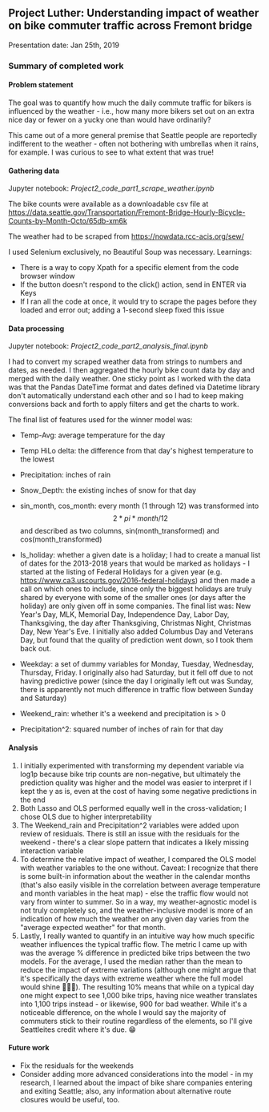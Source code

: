 ## Project Luther: Understanding impact of weather on bike commuter traffic across Fremont bridge

Presentation date: Jan 25th, 2019

### Summary of completed work

#### Problem statement

The goal was to quantify how much the daily commute traffic for bikers is influenced by the weather - i.e., how many more bikers set out on an extra nice day or fewer on a yucky one than would have ordinarily?

This came out of a more general premise that Seattle people are reportedly indifferent to the weather - often not bothering with umbrellas when it rains, for example. I was curious to see to what extent that was true!

#### Gathering data

Jupyter notebook: *Project2_code_part1_scrape_weather.ipynb* 

The bike counts were available as a downloadable csv file at https://data.seattle.gov/Transportation/Fremont-Bridge-Hourly-Bicycle-Counts-by-Month-Octo/65db-xm6k

The weather had to be scraped from https://nowdata.rcc-acis.org/sew/ 

I used Selenium exclusively, no Beautiful Soup was necessary. Learnings:

- There is a way to copy Xpath for a specific element from the code browser window
- If the button doesn't respond to the click() action, send in ENTER via Keys
- If I ran all the code at once, it would try to scrape the pages before they loaded and error out; adding a 1-second sleep fixed this issue

#### Data processing

Jupyter notebook: *Project2_code_part2_analysis_final.ipynb* 

I had to convert my scraped weather data from strings to numbers and dates, as needed. I then aggregated the hourly bike count data by day and merged with the daily weather.  One sticky point as I worked with the data was that the Pandas DateTime format and dates defined via Datetime library don't automatically understand each other and so I had to keep making conversions back and forth to apply filters and get the charts to work.

The final list of features used for the winner model was:

- Temp-Avg: average temperature for the day

- Temp HiLo delta: the difference from that day's highest temperature to the lowest

- Precipitation: inches of rain

- Snow_Depth: the existing inches of snow for that day

- sin_month, cos_month: every month (1 through 12) was transformed into 
  $$
  2*pi*month/12
  $$
  and described as two columns, sin(month_transformed) and cos(month_transformed)

- Is_holiday: whether a given date is a holiday; I had to create a manual list of dates for the 2013-2018 years that would be marked as holidays - I started at the listing of Federal Holidays for a given year (e.g. https://www.ca3.uscourts.gov/2016-federal-holidays) and then made a call on which ones to include, since only the biggest holidays are truly shared by everyone with some of the smaller ones (or days after the holiday) are only given off in some companies.  The final list was: New Year's Day, MLK, Memorial Day, Independence Day, Labor Day, Thanksgiving, the day after Thanksgiving, Christmas Night, Christmas Day, New Year's Eve.  I initially also added Columbus Day and Veterans Day, but found that the quality of prediction went down, so I took them back out.

- Weekday: a set of dummy variables for Monday, Tuesday, Wednesday, Thursday, Friday. I originally also had Saturday, but it fell off due to not having predictive power (since the day I originally left out was Sunday, there is apparently not much difference in traffic flow between Sunday and Saturday)

- Weekend_rain: whether it's a weekend and precipitation is > 0

- Precipitation^2: squared number of inches of rain for that day

#### Analysis

1. I initially experimented with transforming my dependent variable via log1p because bike trip counts are non-negative, but ultimately the prediction quality was higher and the model was easier to interpret if I kept the y as is, even at the cost of having some negative predictions in the end
2. Both Lasso and OLS performed equally well in the cross-validation; I chose OLS due to higher interpretability
3. The Weekend_rain and Precipitation^2 variables were added upon review of residuals.  There is still an issue with the residuals for the weekend - there's a clear slope pattern that indicates a likely missing interaction variable
4. To determine the relative impact of weather, I compared the OLS model with weather variables to the one without. Caveat: I recognize that there is some built-in information about the weather in the calendar months (that's also easily visible in the correlation between average temperature and month variables in the heat map) - else the traffic flow would not vary from winter to summer.  So in a way, my weather-agnostic model is not truly completely so, and the weather-inclusive model is more of an indication of how much the weather on any given day varies from the "average expected weather" for that month.
5. Lastly, I really wanted to quantify in an intuitive way how much specific weather influences the typical traffic flow.  The metric I came up with was the average % difference in predicted bike trips between the two models.  For the average, I used the median rather than the mean to reduce the impact of extreme variations (although one might argue that it's specifically the days with extreme weather where the full model would shine 🤷🏻‍♀️).  The resulting 10% means that while on a typical day one might expect to see 1,000 bike trips, having nice weather translates into 1,100 trips instead - or likewise, 900 for bad weather.  While it's a noticeable difference, on the whole I would say the majority of commuters stick to their routine regardless of the elements, so I'll give Seattleites credit where it's due. 😁

#### Future work

- Fix the residuals for the weekends
- Consider adding more advanced considerations into the model - in my research, I learned about the impact of bike share companies entering and exiting Seattle; also, any information about alternative route closures would be useful, too.
